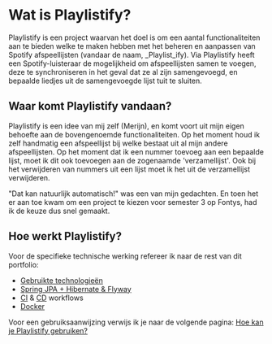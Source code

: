 # Wat is Playlistify?

Playlistify is een project waarvan het doel is om een aantal functionaliteiten aan te bieden welke te maken hebben met het beheren en aanpassen van Spotify afspeellijsten (vandaar de naam, _Playlist_ify). Via Playlistify heeft een Spotify-luisteraar de mogelijkheid om afspeellijsten samen te voegen, deze te synchroniseren in het geval dat ze al zijn samengevoegd, en bepaalde liedjes uit de samengevoegde lijst tuit te sluiten.

## Waar komt Playlistify vandaan?

Playlistify is een idee van mij zelf (Merijn), en komt voort uit mijn eigen behoefte aan de bovengenoemde functionaliteiten. Op het moment houd ik zelf handmatig een afspeellijst bij welke bestaat uit al mijn andere afspeellijsten. Op het moment dat ik een nummer toevoeg aan een bepaalde lijst, moet ik dit ook toevoegen aan de zogenaamde 'verzamellijst'. Ook bij het verwijderen van nummers uit een lijst moet ik het uit de verzamellijst verwijderen.&#x20;

"Dat kan natuurlijk automatisch!" was een van mijn gedachten. En toen het er aan toe kwam om een project te kiezen voor semester 3 op Fontys, had ik de keuze dus snel gemaakt.

## Hoe werkt Playlistify?

Voor de specifieke technische werking refereer ik naar de rest van dit portfolio:

* [Gebruikte technologieën](gebruikte-technologieen.md)
* [Spring JPA + Hibernate & Flyway](spring-jpa-+-hibernate-and-flyway.md)
* [CI](ci-workflow.md) & [CD](cd-workflow.md) workflows
* [Docker](docker.md)

Voor een gebruiksaanwijzing verwijs ik je naar de volgende pagina: [Hoe kan je Playlistify gebruiken?](hoe-kan-je-playlistify-gebruiken.md)
